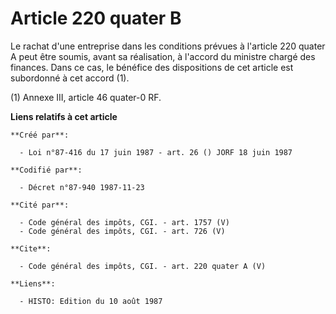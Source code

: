 # Article 220 quater B

Le rachat d'une entreprise dans les conditions prévues à l'article 220 quater A peut être soumis, avant sa réalisation, à
l'accord du ministre chargé des finances. Dans ce cas, le bénéfice des dispositions de cet article est subordonné à cet
accord (1). 

(1) Annexe III, article 46 quater-0 RF.

**Liens relatifs à cet article**

	**Créé par**:

	  - Loi n°87-416 du 17 juin 1987 - art. 26 () JORF 18 juin 1987

	**Codifié par**:

	  - Décret n°87-940 1987-11-23

	**Cité par**:

	  - Code général des impôts, CGI. - art. 1757 (V)
	  - Code général des impôts, CGI. - art. 726 (V)

	**Cite**:

	  - Code général des impôts, CGI. - art. 220 quater A (V)

	**Liens**:

	  - HISTO: Edition du 10 août 1987
